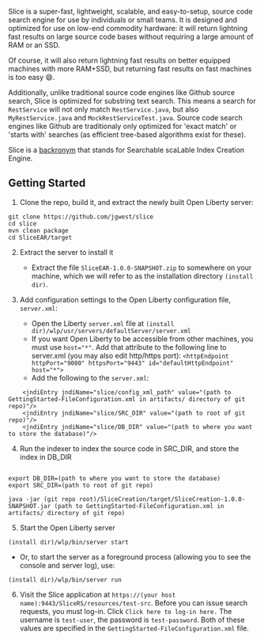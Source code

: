 
Slice is a super-fast, lightweight, scalable, and easy-to-setup, source code search engine for use by individuals or small teams. It is designed and optimized for use on low-end commodity hardware: it will return lightning fast results on large source code bases without requiring a large amount of RAM or an SSD. 

Of course, it will also return lightning fast results on better equipped machines with more RAM+SSD, but returning fast results on fast machines is too easy :smile:.

Additionally, unlike traditional source code engines like Github source search, Slice is optimized for substring text search. This means a search for `RestService` will not only match `RestService.java`, but also `MyRestService.java` and `MockRestServiceTest.java`. Source code search engines like Github are traditionaly only optimized for 'exact match' or 'starts with' searches (as efficient tree-based algorithms exist for these). 

Slice is a [backronym](https://en.wikipedia.org/wiki/Backronym) that stands for Searchable scaLable Index Creation Engine.

## Getting Started

1) Clone the repo, build it, and extract the newly built Open Liberty server:
```
git clone https://github.com/jgwest/slice
cd slice
mvn clean package
cd SliceEAR/target
```

2) Extract the server to install it
    * Extract the file `SliceEAR-1.0.0-SNAPSHOT.zip` to somewhere on your machine, which we will refer to as the installation directory `(install dir)`.

3) Add configuration settings to the Open Liberty configuration file, `server.xml`:
    * Open the Liberty `server.xml` file at `(install dir)/wlp/usr/servers/defaultServer/server.xml`
    * If you want Open Liberty to be accessible from other machines, you must use `host="*"`. Add that attribute to the following line to server.xml (you may also edit http/https port): `<httpEndpoint httpPort="9080" httpsPort="9443" id="defaultHttpEndpoint" host="*">`   
    * Add the following to the `server.xml`:
```
	<jndiEntry jndiName="slice/config_xml_path" value="(path to GettingStarted-FileConfiguration.xml in artifacts/ directory of git repo)"/>
	<jndiEntry jndiName="slice/SRC_DIR" value="(path to root of git repo)"/>
	<jndiEntry jndiName="slice/DB_DIR" value="(path to where you want to store the database)"/>
```

4) Run the indexer to index the source code in SRC_DIR, and store the index in DB_DIR

```

export DB_DIR=(path to where you want to store the database)
export SRC_DIR=(path to root of git repo)

java -jar (git repo root)/SliceCreation/target/SliceCreation-1.0.0-SNAPSHOT.jar (path to GettingStarted-FileConfiguration.xml in artifacts/ directory of git repo)
```

5) Start the Open Liberty server
```
(install dir)/wlp/bin/server start
```

   * Or, to start the server as a foreground process (allowing you to see the console and server log), use: 

```
(install dir)/wlp/bin/server run
```


6) Visit the Slice application at `https://(your host name):9443/SliceRS/resources/test-src`. Before you can issue search requests, you must log-in. Click `Click here to log-in here.` The username is `test-user`, the password is `test-password`. Both of these values are specified in the `GettingStarted-FileConfiguration.xml` file.

